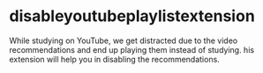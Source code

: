 # disableyoutubeplaylistextension
While studying on YouTube, we get distracted due to the video recommendations and end up playing them instead of studying. his extension will help you in disabling the recommendations.
